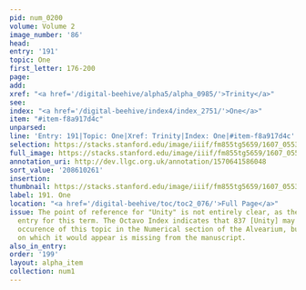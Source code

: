 ```yaml
---
pid: num_0200
volume: Volume 2
image_number: '86'
head:
entry: '191'
topic: One
first_letter: 176-200
page:
add:
xref: "<a href='/digital-beehive/alpha5/alpha_0985/'>Trinity</a>"
see:
index: "<a href='/digital-beehive/index4/index_2751/'>One</a>"
item: "#item-f8a917d4c"
unparsed:
line: 'Entry: 191|Topic: One|Xref: Trinity|Index: One|#item-f8a917d4c'
selection: https://stacks.stanford.edu/image/iiif/fm855tg5659/1607_0553/784,261,3046,620/full/0/default.jpg
full_image: https://stacks.stanford.edu/image/iiif/fm855tg5659/1607_0553/full/full/0/default.jpg
annotation_uri: http://dev.llgc.org.uk/annotation/1570641586048
sort_value: '208610261'
insertion:
thumbnail: https://stacks.stanford.edu/image/iiif/fm855tg5659/1607_0553/784,261,600,180/250,/0/default.jpg
label: 191. One
location: "<a href='/digital-beehive/toc/toc2_076/'>Full Page</a>"
issue: The point of reference for "Unity" is not entirely clear, as there is no alphabetical
  entry for this term. The Octavo Index indicates that 837 [Unity] may be the earliest
  occurence of this topic in the Numerical section of the Alvearium, but the page
  on which it would appear is missing from the manuscript.
also_in_entry:
order: '199'
layout: alpha_item
collection: num1
---
```

